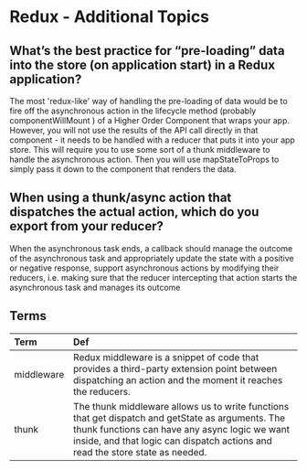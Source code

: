 # Redux - Additional Topics

## What’s the best practice for “pre-loading” data into the store (on application start) in a Redux application?

The most 'redux-like' way of handling the pre-loading of data would be to fire off the asynchronous action in the lifecycle method (probably componentWillMount ) of a Higher Order Component that wraps your app. However, you will not use the results of the API call directly in that component - it needs to be handled with a reducer that puts it into your app store. This will require you to use some sort of a thunk middleware to handle the asynchronous action. Then you will use mapStateToProps to simply pass it down to the component that renders the data.

## When using a thunk/async action that dispatches the actual action, which do you export from your reducer?

When the asynchronous task ends, a callback should manage the outcome of the asynchronous task and appropriately update the state with a positive or negative response, support asynchronous actions by modifying their reducers, i.e. making sure that the reducer intercepting that action starts the asynchronous task and manages its outcome

## Terms

| Term                            | Def                   |
| :-------------                  |   :----------         |
|middleware| Redux middleware is a snippet of code that provides a third-party extension point between dispatching an action and the moment it reaches the reducers.|
| thunk|The thunk middleware allows us to write functions that get dispatch and getState as arguments. The thunk functions can have any async logic we want inside, and that logic can dispatch actions and read the store state as needed.|